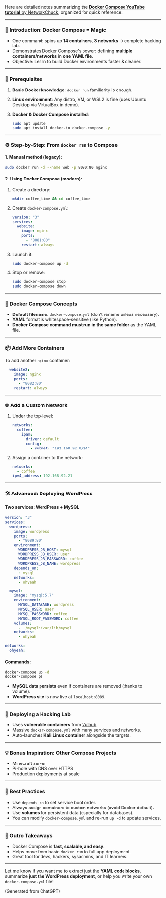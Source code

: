 Here are detailed notes summarizing the [**Docker Compose YouTube tutorial** by NetworkChuck](https://youtu.be/DM65_JyGxCo?si=PRegTuf2tYEEmy5_), organized for quick reference:

---

### 🔹 **Introduction: Docker Compose = Magic**

* One command: spins up **14 containers**, **3 networks** → complete hacking lab.
* Demonstrates Docker Compose's power: defining **multiple containers/networks** in **one YAML file**.
* Objective: Learn to build Docker environments faster & cleaner.

---

### 🧰 **Prerequisites**

1. **Basic Docker knowledge**: `docker run` familiarity is enough.
2. **Linux environment**: Any distro, VM, or WSL2 is fine (uses Ubuntu Desktop via VirtualBox in demo).
3. **Docker & Docker Compose installed**:

   ```bash
   sudo apt update
   sudo apt install docker.io docker-compose -y
   ```

---

### ⚙️ **Step-by-Step: From `docker run` to Compose**

#### 1. **Manual method (legacy)**:

```bash
sudo docker run -d --name web -p 8080:80 nginx
```

#### 2. **Using Docker Compose (modern)**:

1. Create a directory:

   ```bash
   mkdir coffee_time && cd coffee_time
   ```

2. Create `docker-compose.yml`:

   ```yaml
   version: "3"
   services:
     website:
       image: nginx
       ports:
         - "8081:80"
       restart: always
   ```

3. Launch it:

   ```bash
   sudo docker-compose up -d
   ```

4. Stop or remove:

   ```bash
   sudo docker-compose stop
   sudo docker-compose down
   ```

---

### 🧠 **Docker Compose Concepts**

* **Default filename**: `docker-compose.yml` (don’t rename unless necessary).
* **YAML** format is whitespace-sensitive (like Python).
* **Docker Compose command must run in the same folder** as the YAML file.

---

### 📦 **Add More Containers**

To add another `nginx` container:

```yaml
  website2:
    image: nginx
    ports:
      - "8082:80"
    restart: always
```

---

### 🌐 **Add a Custom Network**

1. Under the top-level:

   ```yaml
   networks:
     coffee:
       ipam:
         driver: default
         config:
           - subnet: "192.168.92.0/24"
   ```

2. Assign a container to the network:

   ```yaml
   networks:
     - coffee
   ipv4_address: 192.168.92.21
   ```

---

### 🛠️ **Advanced: Deploying WordPress**

#### Two services: WordPress + MySQL

```yaml
version: "3"
services:
  wordpress:
    image: wordpress
    ports:
      - "8089:80"
    environment:
      WORDPRESS_DB_HOST: mysql
      WORDPRESS_DB_USER: user
      WORDPRESS_DB_PASSWORD: coffee
      WORDPRESS_DB_NAME: wordpress
    depends_on:
      - mysql
    networks:
      - ohyeah

  mysql:
    image: "mysql:5.7"
    environment:
      MYSQL_DATABASE: wordpress
      MYSQL_USER: user
      MYSQL_PASSWORD: coffee
      MYSQL_ROOT_PASSWORD: coffee
    volumes:
      - ./mysql:/var/lib/mysql
    networks:
      - ohyeah

networks:
  ohyeah:
```

#### Commands:

```bash
docker-compose up -d
docker-compose ps
```

* **MySQL data persists** even if containers are removed (thanks to volume).
* **WordPress site** is now live at `localhost:8089`.

---

### 🧪 **Deploying a Hacking Lab**

* Uses **vulnerable containers** from [Vulhub](https://github.com/vulhub/vulhub).
* Massive `docker-compose.yml` with many services and networks.
* Auto-launches **Kali Linux container** alongside the targets.

---

### 💡 **Bonus Inspiration: Other Compose Projects**

* Minecraft server
* Pi-hole with DNS over HTTPS
* Production deployments at scale

---

### 🧱 **Best Practices**

* Use `depends_on` to set service boot order.
* Always assign containers to custom networks (avoid Docker default).
* Use **volumes** for persistent data (especially for databases).
* You can modify `docker-compose.yml` and re-run `up -d` to update services.

---

### 🧃 Outro Takeaways

* Docker Compose is **fast, scalable, and easy**.
* Helps move from basic `docker run` to full app deployment.
* Great tool for devs, hackers, sysadmins, and IT learners.

---

Let me know if you want me to extract just the **YAML code blocks**, summarize **just the WordPress deployment**, or help you write your own `docker-compose.yml` file!

(Generated from ChatGPT)
